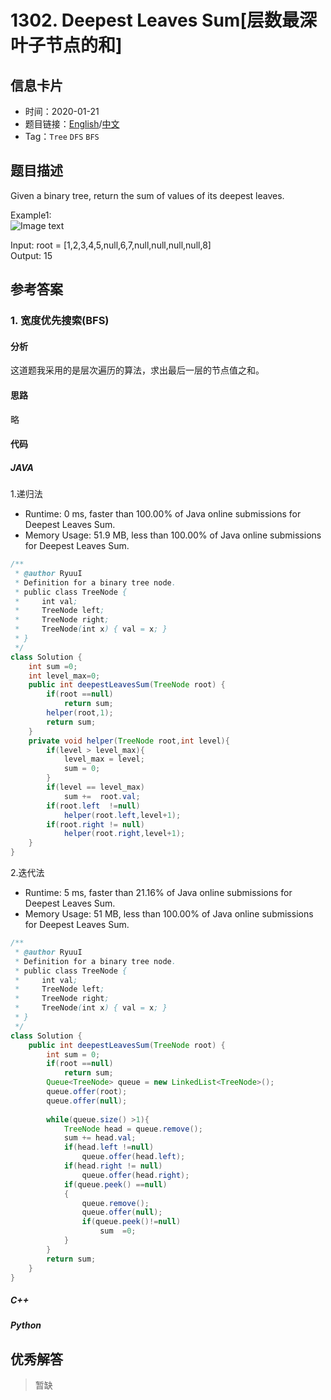 # 1302. Deepest Leaves Sum[层数最深叶子节点的和]

## 信息卡片

* 时间：2020-01-21
* 题目链接：[English](https://leetcode.com/problems/deepest-leaves-sum/)/[中文](https://leetcode-cn.com/problems/deepest-leaves-sum/)
* Tag：`Tree` `DFS` `BFS`
## 题目描述
Given a binary tree, return the sum of values of its deepest leaves.


Example1:  
![Image text](https://raw.githubusercontent.com/Ryuui-tkb/LeetCode/master/img/1302_ex1.png)  

Input: root = [1,2,3,4,5,null,6,7,null,null,null,null,8]   
Output: 15

## 参考答案   


### 1. 宽度优先搜索(BFS)

#### 分析

这道题我采用的是层次遍历的算法，求出最后一层的节点值之和。

#### 思路
略

#### 代码

##### JAVA

1.递归法

* Runtime: 0 ms, faster than 100.00% of Java online submissions for Deepest Leaves Sum.
* Memory Usage: 51.9 MB, less than 100.00% of Java online submissions for Deepest Leaves Sum.

```Java
/**
 * @author RyuuI
 * Definition for a binary tree node.
 * public class TreeNode {
 *     int val;
 *     TreeNode left;
 *     TreeNode right;
 *     TreeNode(int x) { val = x; }
 * }
 */
class Solution {
	int sum =0;
    int level_max=0;
    public int deepestLeavesSum(TreeNode root) {
        if(root ==null)
            return sum;
		helper(root,1);
        return sum;
    }
	private void helper(TreeNode root,int level){
		if(level > level_max){
			level_max = level;
			sum = 0;
		}
        if(level == level_max)
            sum +=  root.val;
		if(root.left  !=null)
			helper(root.left,level+1);
		if(root.right != null)
			helper(root.right,level+1);
	}
}
```


2.迭代法 

* Runtime: 5 ms, faster than 21.16% of Java online submissions for Deepest Leaves Sum.
* Memory Usage: 51 MB, less than 100.00% of Java online submissions for Deepest Leaves Sum.

```Java
/**
 * @author RyuuI
 * Definition for a binary tree node.
 * public class TreeNode {
 *     int val;
 *     TreeNode left;
 *     TreeNode right;
 *     TreeNode(int x) { val = x; }
 * }
 */
class Solution {
    public int deepestLeavesSum(TreeNode root) {
		int sum = 0;
		if(root ==null)
			return sum;
		Queue<TreeNode> queue = new LinkedList<TreeNode>();
		queue.offer(root);
		queue.offer(null);
		
		while(queue.size() >1){
			TreeNode head = queue.remove();
			sum += head.val;
			if(head.left !=null)
				queue.offer(head.left);
			if(head.right != null)
				queue.offer(head.right);
			if(queue.peek() ==null)
			{
				queue.remove();
				queue.offer(null);
				if(queue.peek()!=null)
					sum  =0;
			}
		}
		return sum;       
    }
}
```


##### C++


##### Python


## 优秀解答

>暂缺
